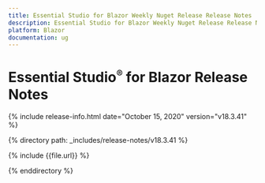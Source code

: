 ```yaml
---
title: Essential Studio for Blazor Weekly Nuget Release Release Notes  
description: Essential Studio for Blazor Weekly Nuget Release Release Notes  
platform: Blazor
documentation: ug
---
```


# Essential Studio<sup style="font-size:70%">&reg;</sup> for Blazor  Release Notes  

{% include release-info.html date="October 15, 2020"  version="v18.3.41" %} 


{% directory path: _includes/release-notes/v18.3.41 %}

{% include {{file.url}} %}

{% enddirectory %}

